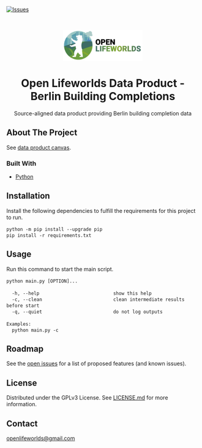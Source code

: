 [![Issues](https://img.shields.io/github/issues/open-lifeworlds/open-lifeworlds-data-product-berlin-building-completions-source-aligned)](https://github.com/open-lifeworlds/open-lifeworlds-data-product-berlin-building-completions-source-aligned/issues)

<br />
<p align="center">
  <a href="https://github.com/open-lifeworlds/open-lifeworlds-data-product-berlin-building-completions-source-aligned">
    <img src="logo_with_text.png" alt="Logo" height="80">
  </a>

  <h1 align="center">Open Lifeworlds Data Product - Berlin Building Completions</h1>

  <p align="center">
    Source-aligned data product providing Berlin building completion data</a>
  </p>
</p>

## About The Project

See [data product canvas](docs/data-product-canvas.md).

### Built With

* [Python](https://www.python.org/)

## Installation

Install the following dependencies to fulfill the requirements for this project to run.

```shell script
python -m pip install --upgrade pip
pip install -r requirements.txt
```

## Usage

Run this command to start the main script.

```shell script
python main.py [OPTION]...

  -h, --help                           show this help
  -c, --clean                          clean intermediate results before start
  -q, --quiet                          do not log outputs

Examples:
  python main.py -c
```

## Roadmap

See
the [open issues](https://github.com/open-lifeworlds/open-lifeworlds-data-product-berlin-building-completions-source-aligned/issues)
for a list of proposed features (and
known issues).

## License

Distributed under the GPLv3 License. See [LICENSE.md](./LICENSE.md) for more information.

## Contact

openlifeworlds@gmail.com
